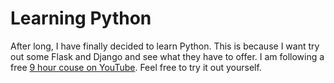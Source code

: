 # Learning Python

After long, I have finally decided to learn Python. This is because I want try out some Flask and Django and see what they have to offer. I am following a free [9 hour couse on YouTube](https://www.youtube.com/watch?v=qwAFL1597eM). Feel free to try it out yourself.

